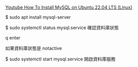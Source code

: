 
[Youtube How To Install MySQL on Ubuntu 22.04 LTS (Linux)](https://www.youtube.com/watch?v=zRfI79BHf3k)

$ sudo apt install mysql-server

$ sudo systemctl status mysql.service 確認資料庫狀態

q enter

如果資料庫狀態是 notactive 

$ sudo systemctl start mysql.service 開啟資料庫服務











